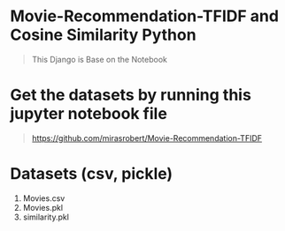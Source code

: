 # Movie-Recommendation-TFIDF and Cosine Similarity Python

> This Django is Base on the Notebook

# Get the datasets by running this jupyter notebook file

> https://github.com/mirasrobert/Movie-Recommendation-TFIDF

# Datasets (csv, pickle)

1. Movies.csv
2. Movies.pkl
3. similarity.pkl
